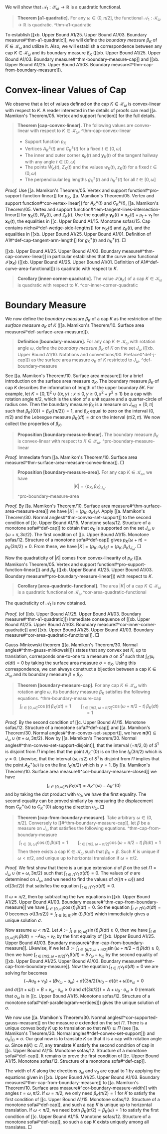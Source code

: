 We will show that $\mathcal{A}_1 : \mathcal{K}_\omega \to \mathbb{R}$ is a quadratic functional.

> __Theorem [a1-quadratic].__ For any $\omega \in (0, \pi/2]$, the functional $\mathcal{A}_1 : \mathcal{K}_{\omega} \to \mathbb{R}$ is quadratic. ^thm-a1-quadratic

To establish [[xb. Upper Bound A1/25. Upper Bound A1/03. Boundary measure#^thm-a1-quadratic]], we will define the _boundary measure_ $\beta_K$ of $K \in \mathcal{K}_\omega$ and utilize it. Also, we will establish a correspondence between any cap $K \in \mathcal{K}_\omega$ and its boundary measure $\beta_K$ ([[xb. Upper Bound A1/25. Upper Bound A1/03. Boundary measure#^thm-boundary-measure-cap]] and [[xb. Upper Bound A1/25. Upper Bound A1/03. Boundary measure#^thm-cap-from-boundary-measure]]).

# Convex-linear Values of Cap

We observe that a lot of values defined on the cap $K \in \mathcal{K}_\omega$ is convex-linear with respect to $K$. A reader interested in the details of proofs can read [[a. Mamikon's Theorem/05. Vertex and support function]] for the full details. 

> __Theorem [cap-convex-linear].__ The following values are convex-linear with respect to $K \in \mathcal{K}_\omega$. ^thm-cap-convex-linear
> 
> - Support function $p_K$
> - Vertices $A^{\pm}_K(t)$ and $C^{\pm}_K(t)$ for a fixed $t \in [0, \omega]$
> - The inner and outer corner $\mathbf{x}_K(t)$ and $\mathbf{y}_K(t)$ of the tangent hallway with any angle $t \in [0, \omega]$
> - The points $W_K(t)$, $Z_K(t)$ and the values $w_K(t)$, $z_K(t)$ for a fixed $t \in (0, \omega)$
> - The perpendicular leg lengths $g^{\pm}_K(t)$ and $h^{\pm}_K(t)$ for all $t \in [0, \omega]$

_Proof._ Use [[a. Mamikon's Theorem/05. Vertex and support function#^pro-support-function-linear]] for $p_K$, [[a. Mamikon's Theorem/05. Vertex and support function#^cor-vertex-linear]] for $A^{\pm}_K(t)$ and $C^{\pm}_K(t)$, [[a. Mamikon's Theorem/05. Vertex and support function#^lem-tangent-lines-intersection-linear]] for $\mathbf{y}_K(t), W_K(t)$, and $Z_K(t)$. Use the equality $\mathbf{y}_K(t) = \mathbf{x}_K(t) + \mu_t + \nu_t$ for $\mathbf{x}_K(t)$, the equalities in [[c. Upper Bound A1/15. Monotone sofas/15. Cap contains niche#^def-wedge-side-lengths]] for $w_K(t)$ and $z_K(t)$, and the equalities in [[xb. Upper Bound A1/25. Upper Bound A1/01. Definition of A1#^def-cap-tangent-arm-length]] for $g^{\pm}_K(t)$ and $h^{\pm}_K(t)$. □

[[xb. Upper Bound A1/25. Upper Bound A1/03. Boundary measure#^thm-cap-convex-linear]] in particular establishes that the curve area functional $\mathcal{I}(\mathbf{x}_K)$ ([[xb. Upper Bound A1/25. Upper Bound A1/01. Definition of A1#^def-curve-area-functional]]) is quadratic with respect to $K$.

> __Corollary [inner-corner-quadratic].__ The value $\mathcal{I}(\mathbf{x}_K)$ of a cap $K \in \mathcal{K}_\omega$ is quadratic with respect to $K$. ^cor-inner-corner-quadratic

# Boundary Measure

We now define the _boundary measure_ $\beta_K$ of a cap $K$ as the restriction of the _surface measure_ $\sigma_K$ of $K$ ([[a. Mamikon's Theorem/10. Surface area measure#^def-surface-area-measure]]).

> __Definition [boundary-measure].__ For any cap $K \in \mathcal{K}_\omega$ with rotation angle $\omega$, define the _boundary measure_ $\beta_K$ of $K$ on the set $J_\omega$ ([[xb. Upper Bound A1/10. Notations and conventions/00. Preface#^def-j-cap]]) as the surface area measure $\sigma_K$ of $K$ restricted to $J_\omega$.
> ^def-boundary-measure

See [[a. Mamikon's Theorem/10. Surface area measure]] for a brief introduction on the surface area measure $\sigma_K$. The boundary measure $\beta_K$ of cap $K$ describes the information of length of the upper boundary $\delta K$. For example, let $K = [0, 1]^2 \cup \left\{ (x, y) : x \leq 0, y \geq 0, x^2 + y^2 \leq 1 \right\}$ be a cap with rotation angle $\pi/2$, which is the union of a unit square and a quarter-circle of radius one. Then the boundary measure $\beta_K$ is a measure on $J_{\pi/2} = [0, \pi]$ such that $\beta_K\left( \left\{ 0 \right\} \right) = \beta_K\left( \left\{ \pi/2 \right\} \right) = 1$, and $\beta_K$ equal to zero on the interval $(0, \pi/2)$ and the Lebesgue measure $\beta_K(dt) = dt$ on the interval $(\pi/2, \pi)$. We now collect the properties of $\beta_K$.

> __Proposition [boundary-measure-linear].__ The boundary measure $\beta_K$ is convex-linear with respect to $K \in \mathcal{K}_\omega$.
> ^pro-boundary-measure-linear

_Proof._ Immediate from [[a. Mamikon's Theorem/10. Surface area measure#^thm-surface-area-measure-convex-linear]]. □

> __Proposition [boundary-measure-area].__ For any cap $K \in \mathcal{K}_\omega$, we have
$$
|K| = \left< p_K, \beta_K \right>_{J_\omega}.
$$
> ^pro-boundary-measure-area

_Proof._ By [[a. Mamikon's Theorem/10. Surface area measure#^thm-surface-area-measure-area]] we have $|K| = \left< p_K, \sigma_K \right>_{S^1}$. Apply [[a. Mamikon's Theorem/30. Normal angles#^thm-convex-set-support]] to the second condition of [[c. Upper Bound A1/15. Monotone sofas/12. Structure of a monotone sofa#^def-cap]] to obtain that $\sigma_K$ is supported on the set $J_{\omega} \cup \left\{ \omega + \pi, 3\pi/2 \right\}$. The first condition of [[c. Upper Bound A1/15. Monotone sofas/12. Structure of a monotone sofa#^def-cap]] gives $p_K(\omega + \pi) = p_K(3\pi/2) = 0$. From these, we have $|K| = \left< p_K, \sigma_K \right>_{S^1} = \left< p_K, \beta_K \right>_{J_\omega}$. □

Now the quadraticity of $|K|$ comes from convex-linearity of $p_K$ ([[a. Mamikon's Theorem/05. Vertex and support function#^pro-support-function-linear]]) and $\beta_K$ ([[xb. Upper Bound A1/25. Upper Bound A1/03. Boundary measure#^pro-boundary-measure-linear]]) with respect to $K$.

> __Corollary [area-quadratic-functional].__ The area $|K|$ of a cap $K \in \mathcal{K}_{\omega}$ is a quadratic functional on $\mathcal{K}_\omega$ ^cor-area-quadratic-functional

The quadraticity of $\mathcal{A}_1$ is now obtained.

_Proof._ (of [[xb. Upper Bound A1/25. Upper Bound A1/03. Boundary measure#^thm-a1-quadratic]]) Immediate consequence of [[xb. Upper Bound A1/25. Upper Bound A1/03. Boundary measure#^cor-inner-corner-quadratic]] and [[xb. Upper Bound A1/25. Upper Bound A1/03. Boundary measure#^cor-area-quadratic-functional]]. □

Gauss-Minkowski theorem ([[a. Mamikon's Theorem/30. Normal angles#^thm-gauss-minkowski]]) states that any convex set $K$, up to translation, corresponds one-to-one to a measure $\sigma$ on $S^1$ such that $\int_{S^1}\mu_t\,\sigma(dt) = 0$ by taking the surface area measure $\sigma = \sigma_K$. Using this correspondence, we can always construct a bijection between a cap $K \in \mathcal{K}_\omega$ and its boundary measure $\beta = \beta_K$.

> __Theorem [boundary-measure-cap].__ For any cap $K \in \mathcal{K}_\omega$ with rotation angle $\omega$, its boundary measure $\beta_K$ satisfies the following equations. ^thm-boundary-measure-cap
$$
\int_{t \in [0, \omega]} \cos(t) \, \beta_K(dt) = 1 \qquad \int_{t \in [\pi/2, \omega + \pi/2]} \cos\left( \omega + \pi/2 - t \right)  \, \beta_K(dt) = 1
$$

_Proof._ By the second condition of [[c. Upper Bound A1/15. Monotone sofas/12. Structure of a monotone sofa#^def-cap]] and [[a. Mamikon's Theorem/30. Normal angles#^thm-convex-set-support]], we have $\mathbf{n}(K) \subseteq J_\omega \cup \left\{ \pi + \omega, 3\pi/2 \right\}$. Now by [[a. Mamikon's Theorem/30. Normal angles#^thm-convex-set-support-disjoint]], that the interval $(-\pi/2, 0)$ of $S^1$ is disjoint from $\Pi$ implies that the point $A_K^-(0)$ is on the line $l_K(3\pi/2)$ which is $y=0$. Likewise, that the interval $(\omega, \pi/2)$ of $S^1$ is disjoint from $\Pi$ implies that the point $A_K^+(\omega)$ is on the line $l_K(\pi/2)$ which is $y=1$. By [[a. Mamikon's Theorem/10. Surface area measure#^cor-boundary-measure-closed]] we have
$$
\int_{t \in [0, \omega]} \nu_t \, \beta_K(dt) = A^+_K(\omega) - A^-_K(0)
$$
and by taking the dot product with $v_0$, we have the first equality. The second equality can be proved similarly by measuring the displacement from $C_K^+(\omega)$ to $C_K^-(0)$ along the direction $u_\omega$. □

> __Theorem [cap-from-boundary-measure].__ Take arbitrary $\omega \in (0, \pi/2]$. Conversely to [[#^thm-boundary-measure-cap]], let $\beta$ be a measure on $J_\omega$ that satisfies the following equations. ^thm-cap-from-boundary-measure
$$
\int_{t \in [0, \omega]} \cos(t) \, \beta(dt) = 1 \qquad \int_{t \in [\pi/2, \omega + \pi/2]} \cos\left( \omega + \pi/2 - t \right)  \, \beta(dt) = 1
$$
> Then there exists a cap $K \in \mathcal{K}_\omega$ such that $\beta_K = \beta$. Such $K$ is unique if $\omega < \pi/2$, and unique up to horizontal translation if $\omega = \pi/2$.

_Proof._ We first show that there is a unique extension $\sigma$ of $\beta$ on the set $\Pi = J_\omega \cup \{\pi + \omega, 3\pi/2\}$ such that $\int_{t \in \Pi} \nu_t \, \sigma(dt) = 0$. The values of $\sigma$ are determined on $J_\omega$, and we need to find the values of $\sigma(\left\{ \pi + \omega \right\})$ and $\sigma(\left\{ 3 \pi/2 \right\})$ that satisfies the equation $\int_{t \in \Pi} \nu_t \, \sigma(dt) = 0$.

If $\omega = \pi/2$, then by subtracting the two equations in [[xb. Upper Bound A1/25. Upper Bound A1/03. Boundary measure#^thm-cap-from-boundary-measure]] we have $\int_{t \in [0, \pi]} \cos(t)\,\beta(dt) = 0$. So the equation $\int_{t \in \Pi} \nu_t \, \sigma(dt) = 0$ becomes $\sigma(\left\{ 3\pi/2 \right\}) = \int_{t \in [0, \pi]} \sin (t) \,\beta(dt)$ which immediately gives a unique solution $\sigma$.

Now assume $\omega < \pi/2$. Let $A := \int_{t \in [0, \omega]}\sin(t)\,\beta(dt) \geq 0$, then we have $\int_{t \in [0, \omega]} \nu_t \,\beta(dt) = - A u_0 + v_0$ by the first equality of [[xb. Upper Bound A1/25. Upper Bound A1/03. Boundary measure#^thm-cap-from-boundary-measure]]. Likewise, if we let $B := \int_{t \in [\pi/2, \omega + \pi/2]} \sin(\omega + \pi/2 - t)\,\beta(dt) \geq 0$, then we have $\int_{t \in [\pi/2, \omega + \pi/2]}\nu_t\,\beta(dt) = B v_\omega - u_\omega$ by the second equality of [[xb. Upper Bound A1/25. Upper Bound A1/03. Boundary measure#^thm-cap-from-boundary-measure]]. Now the equation $\int_{t \in \Pi} \nu_t \, \sigma(dt) = 0$ we are solving for becomes
$$
(-Au_0 + v_0) + (Bv_\omega - u_\omega) + \sigma\left( \left\{ 3\pi/2 \right\}  \right)  u_0 - \sigma\left( \left\{ \pi + \omega \right\}  \right)  v_\omega = 0
$$
and $\sigma(\left\{ \pi + \omega \right\}) = B + v_\omega \cdot o_\omega \geq 0$ and $\sigma(\left\{ 3 \pi/2 \right\}) = A + u_0 \cdot o_\omega \geq 0$ (remark that $o_\omega$ is in [[c. Upper Bound A1/15. Monotone sofas/12. Structure of a monotone sofa#^def-parallelogram-vertices]]) gives the unique solution of $\sigma$.

We now use [[a. Mamikon's Theorem/30. Normal angles#^cor-supported-gauss-measure]] on the measure $\sigma$ extended on the set $\Pi$. There is a unique convex body $K$ up to translation so that $\mathbf{n}(K) \subseteq \Pi$ (see [[a. Mamikon's Theorem/30. Normal angles#^def-convex-set-support]]) and $\sigma_K|_{\Pi} = \sigma$. Our goal now is to translate $K$ so that it is a cap with rotation angle $\omega$. Since $\mathbf{n}(K) \subseteq \Pi$, any translate $K$ satisfy the second condition of cap in [[c. Upper Bound A1/15. Monotone sofas/12. Structure of a monotone sofa#^def-cap]]. It remains to prove the first condition of [[c. Upper Bound A1/15. Monotone sofas/12. Structure of a monotone sofa#^def-cap]].

The width of $K$ along the directions $u_\omega$ and $v_0$ are equal to 1 by applying the equations given in [[xb. Upper Bound A1/25. Upper Bound A1/03. Boundary measure#^thm-cap-from-boundary-measure]] to [[a. Mamikon's Theorem/10. Surface area measure#^cor-boundary-measure-width]] with angles $t = \omega, \pi/2$. If $\omega = \pi/2$, we only need $\beta_K(\pi/2) = 1$ for $K$ to satisfy the first condition of [[c. Upper Bound A1/15. Monotone sofas/12. Structure of a monotone sofa#^def-cap]], and such a cap $K$ is unique up to horizontal translation. If $\omega < \pi/2$, we need both $\beta_K(\pi/2) = \beta_K(\omega) = 1$ to satisfy the first condition of [[c. Upper Bound A1/15. Monotone sofas/12. Structure of a monotone sofa#^def-cap]], so such a cap $K$ exists uniquely among all translates. □